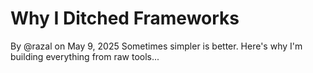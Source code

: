 # Why I Ditched Frameworks

By @razal on May 9, 2025
Sometimes simpler is better. Here's why I'm building everything from raw tools...
